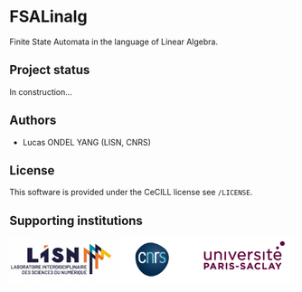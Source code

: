 # FSALinalg

Finite State Automata in the language of Linear Algebra.

## Project status
In construction...

## Authors
* Lucas ONDEL YANG (LISN, CNRS)

## License

This software is provided under the CeCILL license see `/LICENSE`.

## Supporting institutions

![logos](/misc/logos.png)

